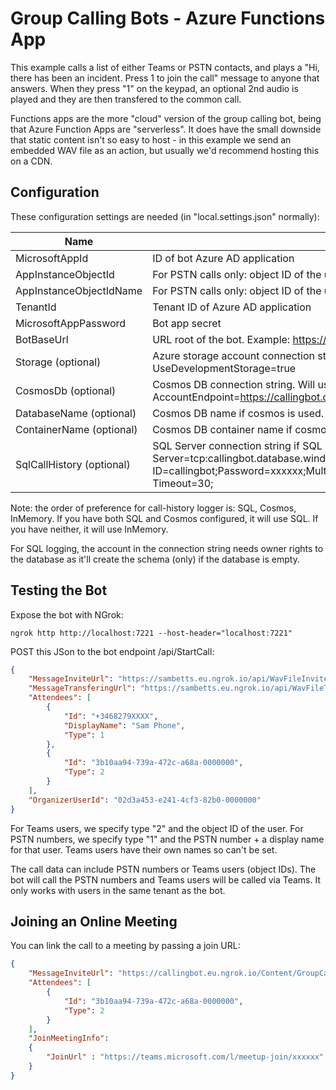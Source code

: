 # Group Calling Bots - Azure Functions App
This example calls a list of either Teams or PSTN contacts, and plays a "Hi, there has been an incident. Press 1 to join the call" message to anyone that answers. When they press "1" on the keypad, an optional 2nd audio is played and they are then transfered to the common call.

Functions apps are the more "cloud" version of the group calling bot, being that Azure Function Apps are "serverless". It does have the small downside that static content isn't so easy to host - in this example we send an embedded WAV file as an action, but usually we'd recommend hosting this on a CDN.

## Configuration 
These configuration settings are needed (in "local.settings.json" normally):

Name | Description
--------------- | -----------
MicrosoftAppId | ID of bot Azure AD application
AppInstanceObjectId | For PSTN calls only: object ID of the user account used for calling
AppInstanceObjectIdName | For PSTN calls only: object ID of the user account used for calling
TenantId | Tenant ID of Azure AD application
MicrosoftAppPassword | Bot app secret
BotBaseUrl | URL root of the bot. Example: https://callingbot.eu.ngrok.io
Storage (optional) | Azure storage account connection string. Will use in-memory provider if not configured. Example: UseDevelopmentStorage=true
CosmosDb (optional) | Cosmos DB connection string. Will use in-memory provider if not configured. Example: AccountEndpoint=https://callingbot.documents.azure.com:443/;AccountKey=xxxxxx==;
DatabaseName (optional) | Cosmos DB name if cosmos is used. Example: CallingBot
ContainerName (optional) | Cosmos DB container name if cosmos is used. Example: CallsLogs
SqlCallHistory (optional) | SQL Server connection string if SQL is used for storing call history. Example: Server=tcp:callingbot.database.windows.net,1433;Initial Catalog=CallingBot;Persist Security Info=False;User ID=callingbot;Password=xxxxxx;MultipleActiveResultSets=False;Encrypt=True;TrustServerCertificate=False;Connection Timeout=30;

Note: the order of preference for call-history logger is: SQL, Cosmos, InMemory. If you have both SQL and Cosmos configured, it will use SQL. If you have neither, it will use InMemory.

For SQL logging, the account in the connection string needs owner rights to the database as it'll create the schema (only) if the database is empty. 

## Testing the Bot
Expose the bot with NGrok:
```
ngrok http http://localhost:7221 --host-header="localhost:7221"
```

POST this JSon to the bot endpoint /api/StartCall:
```json
{
    "MessageInviteUrl": "https://sambetts.eu.ngrok.io/api/WavFileInviteToCall",
    "MessageTransferingUrl": "https://sambetts.eu.ngrok.io/api/WavFileTransfering",
    "Attendees": [
        {
            "Id": "+3468279XXXX",
            "DisplayName": "Sam Phone",
            "Type": 1
        },
        {
            "Id": "3b10aa94-739a-472c-a68a-0000000",
            "Type": 2
        }
    ],
    "OrganizerUserId": "02d3a453-e241-4cf3-82b0-0000000"
}

```
For Teams users, we specify type "2" and the object ID of the user. For PSTN numbers, we specify type "1" and the PSTN number + a display name for that user. Teams users have their own names so can't be set. 

The call data can include PSTN numbers or Teams users (object IDs). The bot will call the PSTN numbers and Teams users will be called via Teams. It only works with users in the same tenant as the bot. 

## Joining an Online Meeting
You can link the call to a meeting by passing a join URL:
```json
{
    "MessageInviteUrl": "https://callingbot.eu.ngrok.io/Content/GroupCallIntro.wav",
    "Attendees": [
        {
            "Id": "3b10aa94-739a-472c-a68a-0000000",
            "Type": 2
        }
    ],
    "JoinMeetingInfo":
    {
        "JoinUrl" : "https://teams.microsoft.com/l/meetup-join/xxxxxx"
    }
}

```
